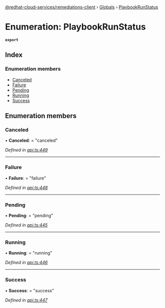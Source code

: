 [@redhat-cloud-services/remediations-client](../README.md) › [Globals](../globals.md) › [PlaybookRunStatus](playbookrunstatus.md)

# Enumeration: PlaybookRunStatus

**`export`** 

## Index

### Enumeration members

* [Canceled](playbookrunstatus.md#canceled)
* [Failure](playbookrunstatus.md#failure)
* [Pending](playbookrunstatus.md#pending)
* [Running](playbookrunstatus.md#running)
* [Success](playbookrunstatus.md#success)

## Enumeration members

###  Canceled

• **Canceled**: = "canceled"

*Defined in [api.ts:449](https://github.com/leSamo/javascript-clients/blob/master/packages/remediations/api.ts#L449)*

___

###  Failure

• **Failure**: = "failure"

*Defined in [api.ts:448](https://github.com/leSamo/javascript-clients/blob/master/packages/remediations/api.ts#L448)*

___

###  Pending

• **Pending**: = "pending"

*Defined in [api.ts:445](https://github.com/leSamo/javascript-clients/blob/master/packages/remediations/api.ts#L445)*

___

###  Running

• **Running**: = "running"

*Defined in [api.ts:446](https://github.com/leSamo/javascript-clients/blob/master/packages/remediations/api.ts#L446)*

___

###  Success

• **Success**: = "success"

*Defined in [api.ts:447](https://github.com/leSamo/javascript-clients/blob/master/packages/remediations/api.ts#L447)*
